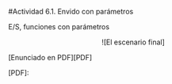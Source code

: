 #Actividad 6.1. Envido con parámetros

E/S, funciones con parámetros

<center>
![El escenario final]
</center>


[Enunciado en PDF][PDF]

[PDF]: 
